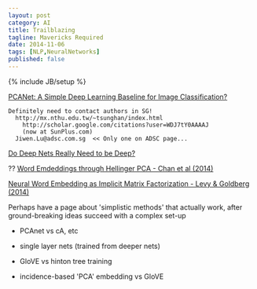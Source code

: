 ```yaml
---
layout: post
category: AI
title: Trailblazing
tagline: Mavericks Required
date: 2014-11-06
tags: [NLP,NeuralNetworks]
published: false
---
```

{% include JB/setup %}

[PCANet: A Simple Deep Learning Baseline for Image Classification?](http://arxiv.org/abs/1404.3606)

    Definitely need to contact authors in SG!  
      http://mx.nthu.edu.tw/~tsunghan/index.html
        http://scholar.google.com/citations?user=WDJ7tY0AAAAJ
        (now at SunPlus.com)
      Jiwen.Lu@adsc.com.sg  << Only one on ADSC page...

    


[Do Deep Nets Really Need to be Deep?](http://arxiv.org/pdf/1312.6184.pdf)

?? [Word Emdeddings through Hellinger PCA - Chan et al (2014)](http://arxiv.org/abs/1312.5542)

[Neural Word Embedding
as Implicit Matrix Factorization - Levy &amp; Goldberg (2014)](https://levyomer.files.wordpress.com/2014/09/neural-word-embeddings-as-implicit-matrix-factorization.pdf)


Perhaps have a page about 'simplistic methods' that actually work, after ground-breaking ideas succeed with a complex set-up

*  PCAnet vs cA, etc

*  single layer nets (trained from deeper nets)

*  GloVE vs hinton tree training

*  incidence-based 'PCA' embedding vs GloVE

